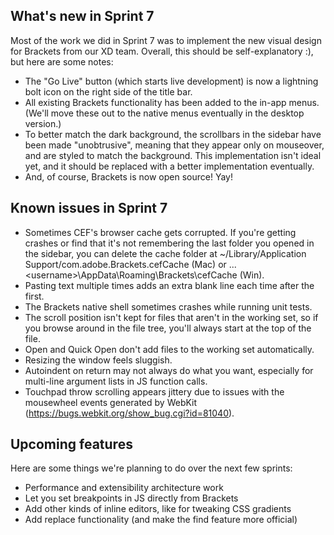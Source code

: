 What's new in Sprint 7
----------------------

Most of the work we did in Sprint 7 was to implement the new visual design for Brackets from our XD team. Overall, this should be self-explanatory :), but here are some notes:
* The "Go Live" button (which starts live development) is now a lightning bolt icon on the right side of the title bar.
* All existing Brackets functionality has been added to the in-app menus. (We'll move these out to the native menus eventually in the desktop version.)
* To better match the dark background, the scrollbars in the sidebar have been made "unobtrusive", meaning that they appear only on mouseover, and are styled to match the background. This implementation isn't ideal yet, and it should be replaced with a better implementation eventually.
* And, of course, Brackets is now open source! Yay!

Known issues in Sprint 7
------------------------

* Sometimes CEF's browser cache gets corrupted. If you're getting crashes or find
  that it's not remembering the last folder you opened in the sidebar, you can delete
  the cache folder at ~/Library/Application Support/com.adobe.Brackets.cefCache (Mac) or 
 ...\<username>\AppData\Roaming\Brackets\cefCache (Win).
* Pasting text multiple times adds an extra blank line each time after the first.
* The Brackets native shell sometimes crashes while running unit tests.
* The scroll position isn't kept for files that aren't in the working set,
  so if you browse around in the file tree, you'll always start at the top
  of the file.
* Open and Quick Open don't add files to the working set automatically.
* Resizing the window feels sluggish.
* Autoindent on return may not always do what you want, especially for
  multi-line argument lists in JS function calls.
* Touchpad throw scrolling appears jittery due to issues with the mousewheel
  events generated by WebKit (https://bugs.webkit.org/show_bug.cgi?id=81040).

Upcoming features
-----------------

Here are some things we're planning to do over the next few sprints:

* Performance and extensibility architecture work
* Let you set breakpoints in JS directly from Brackets
* Add other kinds of inline editors, like for tweaking CSS gradients
* Add replace functionality (and make the find feature more official)
